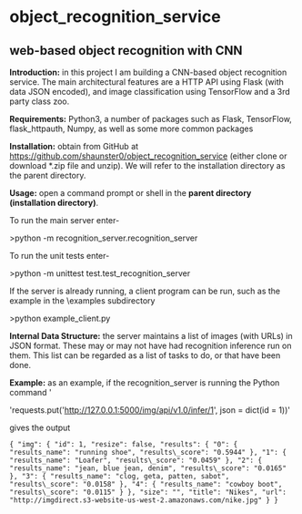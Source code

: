 # object\_recognition\_service
## web-based object recognition with CNN

**Introduction:** in this project I am building a CNN-based object recognition service. The main architectural features are a HTTP API using Flask (with data JSON encoded), and image classification using TensorFlow and a 3rd party class zoo.

**Requirements:** Python3, a number of packages such as Flask, TensorFlow, flask\_httpauth, Numpy, as well as some more common packages

**Installation:** obtain from GitHub at https://github.com/shaunster0/object_recognition_service (either clone or download \*.zip file and unzip). We will refer to the installation directory as the parent directory.

**Usage:** open a command prompt or shell in the **parent directory (installation directory)**.

To run the main server enter-

\>python -m recognition\_server.recognition\_server

To run the unit tests enter-

\>python -m unittest test.test\_recognition\_server

If the server is already running, a client program can be run, such as the example in the \examples subdirectory

\>python example\_client.py

**Internal Data Structure:** the server maintains a list of images (with URLs) in JSON format. These may or may not have had recognition inference run on them. This list can be regarded as a list of tasks to do, or that have been done.

**Example:** as an example, if the recognition\_server is running the Python command '

'requests.put('http://127.0.0.1:5000/img/api/v1.0/infer/1', json = dict(id = 1))'

gives the output

`{
    "img": {
        "id": 1,
        "resize": false,
        "results": {
            "0": {
                "results_name": "running shoe",
                "results\_score": "0.5944"
            },
            "1": {
                "results_name": "Loafer",
                "results\_score": "0.0459"
            },
            "2": {
                "results_name": "jean, blue jean, denim",
                "results\_score": "0.0165"
            },
            "3": {
                "results_name": "clog, geta, patten, sabot",
                "results\_score": "0.0158"
            },
            "4": {
                "results_name": "cowboy boot",
                "results\_score": "0.0115"
            }
        },
        "size": "",
        "title": "Nikes",
        "url": "http://imgdirect.s3-website-us-west-2.amazonaws.com/nike.jpg"
    }
}`

